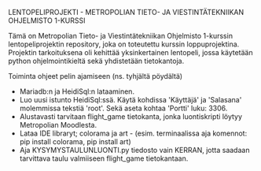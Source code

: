LENTOPELIPROJEKTI - METROPOLIAN TIETO- JA VIESTINTÄTEKNIIKAN OHJELMISTO 1-KURSSI

Tämä on Metropolian Tieto- ja Viestintätekniikan Ohjelmisto 1-kurssin lentopeliprojektin repository, joka on toteutettu kurssin loppuprojektina. 
Projektin tarkoituksena oli kehittää yksinkertainen lentopeli, jossa käytetään python ohjelmointikieltä sekä yhdistetään tietokantoja.


Toiminta ohjeet pelin ajamiseen (ns. tyhjältä pöydältä)

- Mariadb:n ja HeidiSql:n lataaminen. 
- Luo uusi istunto HeidiSql:ssä. Käytä kohdissa 'Käyttäjä' ja 'Salasana' molemmissa tekstiä 'root'. Sekä aseta kohtaa 'Portti' luku: 3306.
- Alustavasti tarvitaan flight_game tietokanta, jonka luontiskripti löytyy Metropolian Moodlesta.
- Lataa IDE libraryt; colorama ja art - (esim. terminaalissa aja komennot: pip install colorama, pip install art)
- Aja KYSYMYSTAULUNLUONTI.py tiedosto vain KERRAN, jotta saadaan tarvittava taulu valmiiseen flight_game tietokantaan.
